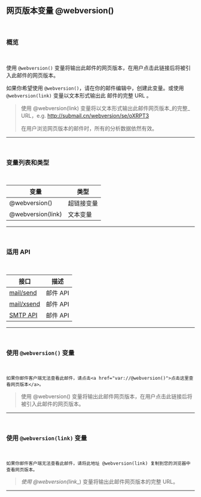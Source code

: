 ## 网页版本变量 @webversion()

<br>

### **概览**

<br>

使用 `@webversion()` 变量将输出此邮件的网页版本，在用户点击此链接后将被引入此邮件的网页版本。

如果你希望使用 `@webversion()`，请在你的邮件编辑中，创建此变量。或使用 `@webversion(link)` 变量以文本形式输出此 邮件的完整 URL 。

> 使用 @webversion(link) 变量将以文本形式输出此邮件网页版本_的完整_ URL，e.g. http://submail.cn/webversion/se/oXRPT3
>
> 在用户浏览网页版本的邮件时，所有的分析数据依然有效。

---

<br>

### **变量列表和类型**

<br>


| 变量              | 类型       |
| ----------------- | ---------- |
| @webversion()     | 超链接变量 |
| @webversion(link) | 文本变量   |

---

<br>

### **适用 API**

<br>

| 接口                                                     | 描述     |
| -------------------------------------------------------- | -------- |
| [mail/send](https://www.mysubmail.com/documents/4MfRT2)  | 邮件 API |
| [mail/xsend](https://www.mysubmail.com/documents/Vu8Qh3) | 邮件 API |
| [SMTP API](https://www.mysubmail.com/documents/2cpYo2)   | 邮件 API |

---

<br>

### **使用 `@webversion()` 变量**

<br>

`如果你邮件客户端无法查看此邮件，请点击<a href="var://@webversion()">点击这里查看网页版本</a>。`

> 使用 @webversion() 变量将输出此邮件网页版本，在用户点击此链接后将被引入此邮件的网页版本。

---

<br>

### **使用 `@webversion(link)` 变量**

<br>

`如果你邮件客户端无法查看此邮件，请将此地址 @webversion(link) 复制到您的浏览器中查看网页版本。`

> _使用 @webversion(link__) 变量将输出此邮件网页版本的完整 URL。

------